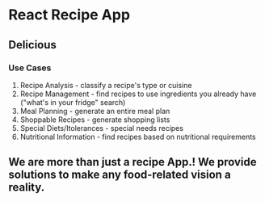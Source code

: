 # React Recipe App
## Delicious
### Use Cases
1. Recipe Analysis - classify a recipe's type or cuisine
2. Recipe Management - find recipes to use ingredients you already have ("what's in your fridge" search)
3. Meal Planning - generate an entire meal plan
4. Shoppable Recipes - generate shopping lists
5. Special Diets/Itolerances - special needs recipes
6. Nutritional Information - find recipes based on nutritional requirements
## We are more than just a recipe App.! We provide solutions to make any food-related vision a reality.
